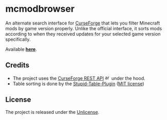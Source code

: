 # mcmodbrowser

An alternate search interface for [CurseForge](https://www.curseforge.com/minecraft/mc-mods) that lets you filter Minecraft mods by game version properly. Unlike the official interface, it sorts mods according to when they received updates for your selected game version specifically.

Available **[here](https://mcmodbrowser.github.io)**.

## Credits

* The project uses the [CurseForge REST API](https://docs.curseforge.com/rest-api/) [<img src="https://archive.org/images/glogo.jpg" alt="archive.org" height=16>](http://web.archive.org/web/20250409123811/https://docs.curseforge.com/rest-api/) under the hood.
* Table sorting is done by the [Stupid-Table-Plugin](https://github.com/joequery/Stupid-Table-Plugin) ([MIT license](NOTICES.md#Stupid-Table-Plugin))

## License

The project is released under the [Unlicense](UNLICENSE).
